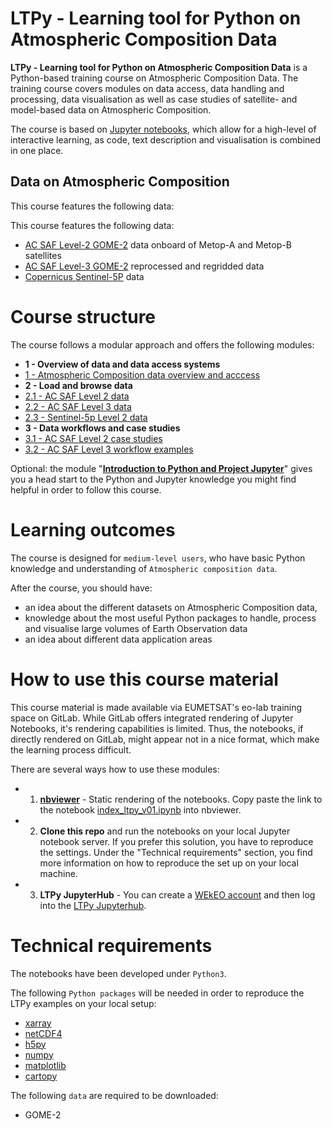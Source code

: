 # LTPy - Learning tool for Python on Atmospheric Composition Data

**LTPy - Learning tool for Python on Atmospheric Composition Data** is a 
Python-based training course on Atmospheric Composition Data. The training 
course covers modules on data access, data handling and processing, 
data visualisation as well as case studies of satellite- and model-based data 
on Atmospheric Composition.

The course is based on [Jupyter notebooks](https://jupyter.org/), which allow 
for a high-level of interactive learning, as code, text description and 
visualisation is combined in one place.

## Data on Atmospheric Composition
This course features the following data:

This course features the following data:
* [AC SAF Level-2 GOME-2](./1_ltpy_v01_atmospheric_composition_overview.ipynb#ac_saf) 
data onboard of Metop-A and Metop-B satellites
* [AC SAF Level-3 GOME-2](./1_ltpy_v01_atmospheric_composition_overview.ipynb#records) 
reprocessed and regridded data
* [Copernicus Sentinel-5P](./1_ltpy_v01_atmospheric_composition_overview.ipynb#sentinel_5p) 
data

# Course structure
The course follows a modular approach and offers the following modules:

* **1 - Overview of data and data access systems**
 * [1 - Atmospheric Composition data overview and acccess](./1_ltpy_v01_atmospheric_composition_overview.ipynb)
* **2 - Load and browse data**
 * [2.1 - AC SAF Level 2 data](./21_ltpy_v01_AC_SAF_L2_data.ipynb)
 * [2.2 - AC SAF Level 3 data](./22_ltpy_v01_AC_SAF_L3_data_products.ipynb)
 * [2.3 - Sentinel-5p Level 2 data](./23_ltpy_v01_Sentinel5p_L2_data.ipynb)
* **3 - Data workflows and case studies**
 * [3.1 - AC SAF Level 2 case studies](./31_ltpy_v01_AC_SAF_L2_case_study.ipynb)
 * [3.2 - AC SAF Level 3 workflow examples](./32_ltpy_v01_AC_SAF_L3_case_study.ipynb)

Optional: the module "[**Introduction to Python and Project Jupyter**](./0_ltpy_v01_Intro_to_Python_and_Jupyter,ipynb)" 
gives you a head start to the Python and Jupyter knowledge you might find 
helpful in order to follow this course.

# Learning outcomes
The course is designed for `medium-level users`, who have basic Python knowledge 
and understanding of `Atmospheric composition data`.

After the course, you should have:

* an idea about the different datasets on Atmospheric Composition data,
* knowledge about the most useful Python packages to handle, process and 
visualise large volumes of Earth Observation data
* an idea about different data application areas

# How to use this course material
This course material is made available via EUMETSAT's eo-lab training space on
GitLab. While GitLab offers integrated rendering of Jupyter Notebooks, it's 
rendering capabilities is limited. Thus, the notebooks, if directly rendered on
GitLab, might appear not in a nice format, which make the learning process
difficult.

There are several ways how to use these modules:
* 1. **[nbviewer](https://nbviewer.jupyter.org/)** - Static rendering of the 
notebooks. Copy paste the link to the notebook [index_ltpy_v01.ipynb](./index_ltpy_v01.ipynb) 
into nbviewer.
* 2. **Clone this repo** and run the notebooks on your local Jupyter notebook
server. If you prefer this solution, you have to reproduce the settings. Under 
the "Technical requirements" section, you find more information on how to
reproduce the set up on your local machine.
* 3. **LTPy JupyterHub** - You can create a 
[WEkEO account](https://www.wekeo.eu/user/register) and then log into the
[LTPy Jupyterhub](https://ltpy.adamplatform.eu).

# Technical requirements
The notebooks have been developed under `Python3`. 

The following `Python packages` will be needed in order to reproduce the 
LTPy examples on your local setup:
* [xarray](http://xarray.pydata.org/en/stable/index.html)
* [netCDF4](https://unidata.github.io/netcdf4-python/netCDF4/index.html)
* [h5py](https://pypi.org/project/h5py/)
* [numpy](https://numpy.org/)
* [matplotlib](https://matplotlib.org/)
* [cartopy](https://scitools.org.uk/cartopy/docs/latest/)

The following `data` are required to be downloaded:
* GOME-2 
